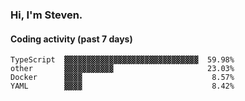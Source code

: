 ### Hi, I'm Steven.

#### Coding activity (past 7 days)
```
TypeScript  ▓▓▓▓▓▓▓▓▓▓▓▓▓▓▓▓▓▓▓▓▓▓▓▓▓▓▓▓▓▓  59.98%
other       ▓▓▓▓▓▓▓▓▓▓▓                     23.03%
Docker      ▓▓▓▓                             8.57%
YAML        ▓▓▓▓                             8.42%
```
